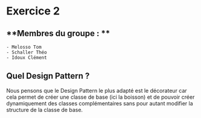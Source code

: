 # **Exercice 2**

## **Membres du groupe : **
    - Melosso Tom
    - Schaller Théo
    - Idoux Clément

## **Quel Design Pattern ?**
Nous pensons que le Design Pattern le plus adapté est le décorateur car cela permet de créer une classe de base (ici la boisson) 
et de pouvoir créer dynamiquement des classes complémentaires sans pour autant modifier la structure de la classe de base.
